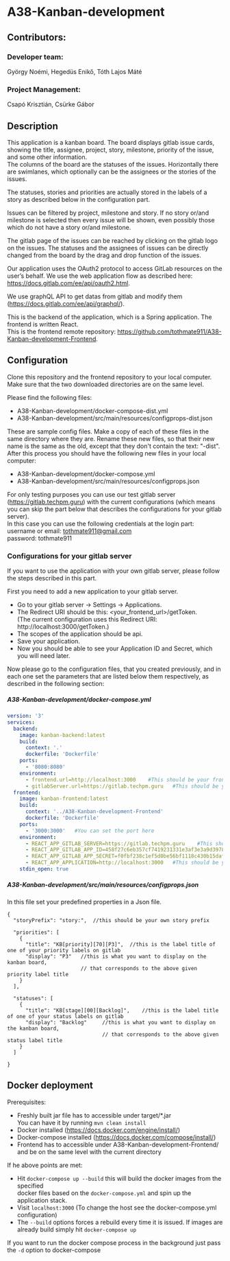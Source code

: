 # A38-Kanban-development

## Contributors:
### Developer team:

György Noémi,
Hegedüs Enikő,
Tóth Lajos Máté

### Project Management:

Csapó Krisztián,
Csürke Gábor

## Description
This application is a kanban board. The board displays gitlab issue cards, showing the title,
assignee, project, story, milestone, priority of the issue, and some other information.  
The columns of the board are the statuses of the issues.
Horizontally there are swimlanes, which optionally can be the assignees or the stories of the issues.

The statuses, stories and priorities are actually stored in the labels of a story
 as described below in the configuration part.

Issues can be filtered by project, milestone and story. If no story or/and milestone is selected
then every issue will be shown, even possibly those which do not have a story or/and milestone.

The gitlab page of the issues can be reached by clicking on the gitlab logo on the issues.
The statuses and the assignees of issues can be directly changed from the board by the drag and drop
function of the issues.

Our application uses the OAuth2 protocol to access GitLab resources on the user’s behalf.
We use the web application flow as described here: https://docs.gitlab.com/ee/api/oauth2.html. 

We use graphQL API to get datas from gitlab and modify them (https://docs.gitlab.com/ee/api/graphql/).

This is the backend of the application, which is a Spring application. The frontend is written React.  
This is the frontend remote repository: https://github.com/tothmate911/A38-Kanban-development-Frontend.

## Configuration

Clone this repository and the frontend repository to your local computer.
Make sure that the two downloaded directories are on the same level.

Please find the following files:
- A38-Kanban-development/docker-compose-dist.yml
- A38-Kanban-development/src/main/resources/configprops-dist.json

These are sample config files. Make a copy of each of these files in the same directory where they are.
Rename these new files, so that their new name is the same as the old, except that they don't contain the text: "-dist".
After this process you should have the following new files in your local computer:
- A38-Kanban-development/docker-compose.yml
- A38-Kanban-development/src/main/resources/configprops.json

For only testing purposes you can use our test gitlab server (https://gitlab.techpm.guru) 
with the current configurations 
(which means you can skip the part below that describes the configurations for your gitlab server).  
In this case you can use the following credentials at the login part:  
username or email: tothmate911@gmail.com  
password: tothmate911  

### Configurations for your gitlab server
If you want to use the application with your own gitlab server, please follow the steps described in this part.

First you need to add a new application to your gitlab server.
- Go to your gitlab server -> Settings -> Applications.
 - The Redirect URI should be this: <your_frontend_url>/getToken.  
(The current configuration uses this Redirect URI: http://localhost:3000/getToken.)  
 - The scopes of the application should be api.  
 - Save your application. 
 - Now you should be able to see your Application ID and Secret, which you will need later.

Now please go to the configuration files, that you created previously, and in each one set the parameters
that are listed below them respectively, as described in the following section:

##### A38-Kanban-development/docker-compose.yml
```yaml
version: '3'
services:
  backend:
    image: kanban-backend:latest
    build:
      context: '.'
      dockerfile: 'Dockerfile'
    ports:
      - '8080:8080'
    environment:
      - frontend.url=http://localhost:3000    #This should be your frontend url
      - gitlabServer.url=https://gitlab.techpm.guru   #This should be your gitlab server url      
  frontend:
    image: kanban-frontend:latest
    build:
      context: '../A38-Kanban-development-Frontend'
      dockerfile: 'Dockerfile'
    ports:
      - '3000:3000'   #You can set the port here
    environment:
      - REACT_APP_GITLAB_SERVER=https://gitlab.techpm.guru    #This should be your gitlab server url
      - REACT_APP_GITLAB_APP_ID=458f27c6eb357cf7419231331e3af3e3a9d39782b7edf50ac2cc083e7a7f1a4a    #This should be your gitlab application id
      - REACT_APP_GITLAB_APP_SECRET=f0fbf238c1ef5d0be56bf1118c430b15daff2b85d790d4bbfd76b8ccbb5bac33    #This should be your gitlab application secret
      - REACT_APP_APPLICATION=http://localhost:3000   #This should be your frontend url
    stdin_open: true
```

##### A38-Kanban-development/src/main/resources/configprops.json
In this file set your predefined properties in a Json file.
```jsonc
{
  "storyPrefix": "story:",  //this should be your own story prefix

  "priorities": [
    {
      "title": "KB[priority][70][P3]",  //this is the label title of one of your priority labels on gitlab
      "display": "P3"   //this is what you want to display on the kanban board, 
                        // that corresponds to the above given priority label title
    }
  ],

  "statuses": [
    {
      "title": "KB[stage][00][Backlog]",    //this is the label title of one of your status labels on gitlab
      "display": "Backlog"     //this is what you want to display on the kanban board, 
                               // that corresponds to the above given status label title
    }
  ]

}
``` 

## Docker deployment

Prerequisites:  
- Freshly built jar file has to accessible under target/*.jar  
You can have it by running `mvn clean install` 
- Docker installed (https://docs.docker.com/engine/install/)  
- Docker-compose installed (https://docs.docker.com/compose/install/)  
- Frontend has to accessible under A38-Kanban-development-Frontend/ and be on the same level with the current directory

If he above points are met:

- Hit `docker-compose up --build` this will build the docker images from the specified  
docker files based on the `docker-compose.yml` and spin up the application stack.
- Visit `localhost:3000` (To change the host see the docker-compose.yml configuration)
- The `--build` options forces a rebuild every time it is issued. If images are already build
simply hit `docker-compose up`
  
If you want to run the docker compose process in the background just pass the `-d` option to docker-compose
